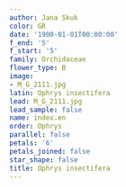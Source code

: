 ```yaml
---
author: Jana Skuk
color: GR
date: '1900-01-01T00:00:00'
f_end: '5'
f_start: '5'
family: Orchidaceae
flower_type: B
image:
- M_G_2111.jpg
latin: Ophrys insectifera
lead: M_G_2111.jpg
lead_sample: false
name: index.en
order: Ophrys
parallel: false
petals: '6'
petals_joined: false
star_shape: false
title: Ophrys insectifera
---
```

